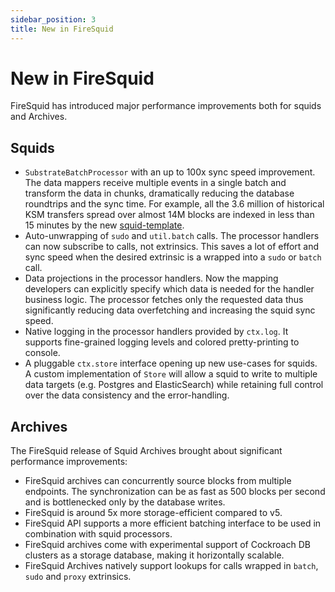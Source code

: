 ```yaml
---
sidebar_position: 3
title: New in FireSquid
---
```


# New in FireSquid

FireSquid has introduced major performance improvements both for squids and Archives.

## Squids

- `SubstrateBatchProcessor` with an up to 100x sync speed improvement. The data mappers receive multiple events in a single batch and transform the data in chunks, dramatically reducing the database roundtrips and the sync time. For example, all the 3.6 million of historical KSM transfers spread over almost 14M blocks are indexed in less than 15 minutes by the new [squid-template](https://github.com/subsquid/squid-template).
- Auto-unwrapping of `sudo` and `util.batch` calls. The processor handlers can now subscribe to calls, not extrinsics. This saves a lot of effort and sync speed when the desired extrinsic is a wrapped into a `sudo` or `batch` call. 
- Data projections in the processor handlers. Now the mapping developers can explicitly specify which data is needed for the handler business logic. The processor fetches only the requested data thus significantly reducing data overfetching and increasing the squid sync speed.
- Native logging in the processor handlers provided by `ctx.log`. It supports fine-grained logging levels and colored pretty-printing to console.
- A pluggable `ctx.store` interface opening up new use-cases for squids. A custom implementation of `Store` will allow a squid to write to multiple data targets (e.g. Postgres and ElasticSearch) while retaining full control over the data consistency and the error-handling.

## Archives

The FireSquid release of Squid Archives brought about significant performance improvements:

- FireSquid archives can concurrently source blocks from multiple endpoints. The synchronization can be as fast as 500 blocks per second and is bottlenecked only by the database writes. 
- FireSquid is around 5x more storage-efficient compared to v5. 
- FireSquid API supports a more efficient batching interface to be used in combination with squid processors. 
- FireSquid archives come with experimental support of Cockroach DB clusters as a storage database, making it horizontally scalable. 
- FireSquid Archives natively support lookups for calls wrapped in `batch`, `sudo` and `proxy` extrinsics. 